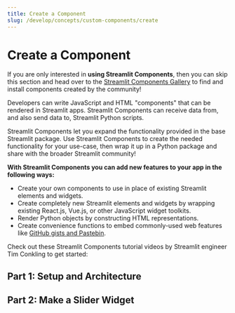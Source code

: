 ```yaml
---
title: Create a Component
slug: /develop/concepts/custom-components/create
---
```


# Create a Component

<Note>

If you are only interested in **using Streamlit Components**, then you can skip this section and
head over to the [Streamlit Components Gallery](https://streamlit.io/components) to find and install
components created by the community!

</Note>

Developers can write JavaScript and HTML "components" that can be rendered in Streamlit apps. Streamlit Components can receive data from, and also send data to, Streamlit Python scripts.

Streamlit Components let you expand the functionality provided in the base Streamlit package. Use Streamlit Components to create the needed functionality for your use-case, then wrap it up in a Python package and share with the broader Streamlit community!

**With Streamlit Components you can add new features to your app in the following ways:**

- Create your own components to use in place of existing Streamlit elements and widgets.
- Create completely new Streamlit elements and widgets by wrapping existing React.js, Vue.js, or other JavaScript widget toolkits.
- Render Python objects by constructing HTML representations.
- Create convenience functions to embed commonly-used web features like [GitHub gists and Pastebin](https://github.com/randyzwitch/streamlit-embedcode).

Check out these Streamlit Components tutorial videos by Streamlit engineer Tim Conkling to get started:

## Part 1: Setup and Architecture

<YouTube videoId="BuD3gILJW-Q" />

## Part 2: Make a Slider Widget

<YouTube videoId="QjccJl_7Jco" />
